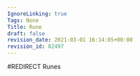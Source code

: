 ```yaml
---
IgnoreLinking: true
Tags: None
Title: Rune
draft: false
revision_date: 2021-03-01 16:14:05+00:00
revision_id: 82497
---
```


#REDIRECT Runes